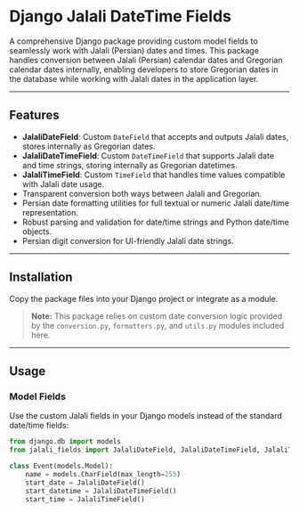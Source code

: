 # Django Jalali DateTime Fields

A comprehensive Django package providing custom model fields to seamlessly work with Jalali (Persian) dates and times. This package handles conversion between Jalali (Persian) calendar dates and Gregorian calendar dates internally, enabling developers to store Gregorian dates in the database while working with Jalali dates in the application layer.

---

## Features

- **JalaliDateField**: Custom `DateField` that accepts and outputs Jalali dates, stores internally as Gregorian dates.
- **JalaliDateTimeField**: Custom `DateTimeField` that supports Jalali date and time strings, storing internally as Gregorian datetimes.
- **JalaliTimeField**: Custom `TimeField` that handles time values compatible with Jalali date usage.
- Transparent conversion both ways between Jalali and Gregorian.
- Persian date formatting utilities for full textual or numeric Jalali date/time representation.
- Robust parsing and validation for date/time strings and Python date/time objects.
- Persian digit conversion for UI-friendly Jalali date strings.

---

## Installation

Copy the package files into your Django project or integrate as a module.

> **Note:** This package relies on custom date conversion logic provided by the `conversion.py`, `formatters.py`, and `utils.py` modules included here.

---

## Usage

### Model Fields

Use the custom Jalali fields in your Django models instead of the standard date/time fields:

```python
from django.db import models
from jalali_fields import JalaliDateField, JalaliDateTimeField, JalaliTimeField

class Event(models.Model):
    name = models.CharField(max_length=255)
    start_date = JalaliDateField()
    start_datetime = JalaliDateTimeField()
    start_time = JalaliTimeField()